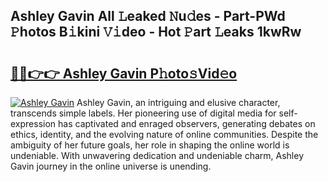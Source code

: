 ## Ashley Gavin All 𝙻eaked 𝙽u𝚍es - Part-PWd 𝙿hotos B𝚒kini 𝚅𝚒deo - Hot 𝙿art 𝙻eaks 1kwRw

# <h2><a href="http://ld78svw.urlbe.top/?page=Ashley+Gavin">🔗🔗👉👉 Ashley Gavin P𝚑oto𝚜Vid𝚎o</a></h2>

[![Ashley Gavin](https://i.imgur.com/eBuTRDB.gif)](http://ld78svw.urlbe.top/?page=Ashley+Gavin)
Ashley Gavin, an intriguing and elusive character, transcends simple labels. Her pioneering use of digital media for self-expression has captivated and enraged observers, generating debates on ethics, identity, and the evolving nature of online communities. Despite the ambiguity of her future goals, her role in shaping the online world is undeniable. With unwavering dedication and undeniable charm, Ashley Gavin journey in the online universe is unending.
